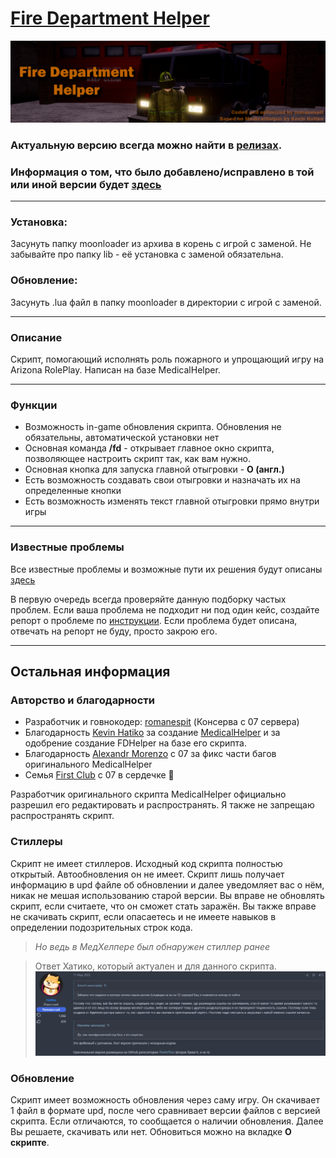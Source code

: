 # [Fire Department Helper](https://romanespit.ru/fdh)
![](/docs/logo.png)
### Актуальную версию всегда можно найти в [релизах](https://github.com/romanespit/Fire-Department-Helper/releases/latest).
### Информация о том, что было добавлено/исправлено в той или иной версии будет [здесь](/CHANGELOG.md)
____
### Установка:
Засунуть папку moonloader из архива в корень с игрой с заменой. Не забывайте про папку lib - её установка с заменой обязательна.

### Обновление:
Засунуть .lua файл в папку moonloader в директории с игрой с заменой.
___
### Описание
Скрипт, помогающий исполнять роль пожарного и упрощающий игру на Arizona RolePlay. Написан на базе MedicalHelper.
____
### Функции
- Возможность in-game обновления скрипта. Обновления не обязательны, автоматической установки нет
- Основная команда **/fd** - открывает главное окно скрипта, позволяющее настроить скрипт так, как вам нужно.
- Основная кнопка для запуска главной отыгровки - **O (англ.)**
- Есть возможность создавать свои отыгровки и назначать их на определенные кнопки
- Есть возможность изменять текст главной отыгровки прямо внутри игры
____
### Известные проблемы
Все известные проблемы и возможные пути их решения будут описаны [здесь](/PROBLEMS.md)

В первую очередь всегда проверяйте данную подборку частых проблем. Если ваша проблема не подходит ни под один кейс, создайте репорт о проблеме по [инструкции](/HOWTO-REPORT.md). Если проблема будет описана, отвечать на репорт не буду, просто закрою его. 
____
## Остальная информация
### Авторство и благодарности
- Разработчик и говнокодер: [romanespit](https://romanespit.ru) (Консерва с 07 сервера)
- Благодарность [Kevin Hatiko](https://github.com/TheMrThor) за создание [MedicalHelper](https://github.com/TheMrThor/MedicalHelper) и за одобрение создание FDHelper на базе его скрипта.
- Благодарность [Alexandr Morenzo](https://discord.com/users/291964894318690304) с 07 за фикс части багов оригинального MedicalHelper
- Семья [First Club](https://discord.com/invite/first-family) с 07 в сердечке 💜


Разработчик оригинального скрипта MedicalHelper официально разрешил его редактировать и распространять. Я также не запрещаю распространять скрипт.
### Стиллеры
Скрипт не имеет стиллеров. Исходный код скрипта полностью открытый. Автообновления он не имеет. Скрипт лишь получает информацию в upd файле об обновлении и далее уведомляет вас о нём, никак не мешая использованию старой версии. Вы вправе не обновлять скрипт, если считаете, что он сможет стать заражён. Вы также вправе не скачивать скрипт, если опасаетесь и не имеете навыков в определении подозрительных строк кода.

> *Но ведь в МедХелпере был обнаружен стиллер ранее*

> Ответ Хатико, который актуален и для данного скрипта.
![](/docs/hatiko-reply.png)
### Обновление
Скрипт имеет возможность обновления через саму игру. Он скачивает 1 файл в формате upd, после чего сравнивает версии файлов с версией скрипта. Если отличаются, то сообщается о наличии обновления. Далее Вы решаете, скачивать или нет. Обновиться можно на вкладке **О скрипте**.